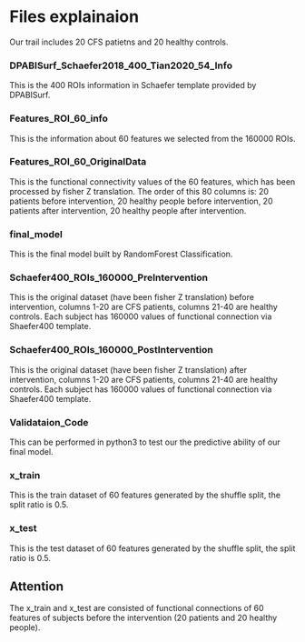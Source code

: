 # Files explainaion
Our trail includes 20 CFS patietns and 20 healthy controls.

### DPABISurf_Schaefer2018_400_Tian2020_54_Info
This is the 400 ROIs information in Schaefer template provided by DPABISurf.
### Features_ROI_60_info
This is the information about 60 features we selected from the 160000 ROIs.
### Features_ROI_60_OriginalData
This is the functional connectivity values of the 60 features, which has been processed by fisher Z translation.
The order of this 80 columns is: 20 patients before intervention, 20 healthy people before intervention, 20 patients after intervention, 20 healthy people after intervention.
### final_model
This is the final model built by RandomForest Classification.
### Schaefer400_ROIs_160000_PreIntervention
This is the original dataset (have been fisher Z translation) before intervention, columns 1-20 are CFS patients, columns 21-40 are healthy controls.
Each subject has 160000 values of functional connection via Shaefer400 template.
### Schaefer400_ROIs_160000_PostIntervention
This is the original dataset (have been fisher Z translation) after intervention, columns 1-20 are CFS patients, columns 21-40 are healthy controls.
Each subject has 160000 values of functional connection via Shaefer400 template.
### Validataion_Code
This can be performed in python3 to test our the predictive ability of our final model.
### x_train
This is the train dataset of 60 features generated by the shuffle split, the split ratio is 0.5. 
### x_test
This is the test dataset of 60 features generated by the shuffle split, the split ratio is 0.5. 
## Attention
The x_train and x_test are consisted of functional connections of 60 features of subjects before the intervention (20 patients and 20 healthy people).
